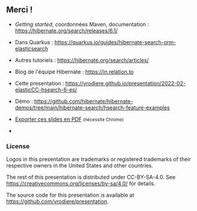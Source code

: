 <!-- .slide: data-state="focus" -->
## Merci !


* *Getting started*, coordonnées Maven, documentation : <https://hibernate.org/search/releases/6.1/>
* Dans Quarkus : <https://quarkus.io/guides/hibernate-search-orm-elasticsearch>
* Autres tutoriels : <https://hibernate.org/search/articles/>

* Blog de l'équipe Hibernate : <https://in.relation.to>
* Cette presentation : <https://yrodiere.github.io/presentation/2022-02-elasticCC-hsearch-6-es/>
* Démo : <https://github.com/hibernate/hibernate-demos/tree/main/hibernate-search/hsearch-feature-examples>
* <a href="?print-pdf">Exporter ces slides en PDF</a> <small>(nécessite Chrome)</small>

-

<!-- .element data-visibility="uncounted" -->

### License

Logos in this presentation are trademarks or registered trademarks of their respective owners in the United States and other countries.

The rest of this presentation is distributed under CC-BY-SA-4.0. See https://creativecommons.org/licenses/by-sa/4.0/ for details.

The source code for this presentation is available at https://github.com/yrodiere/presentation.
